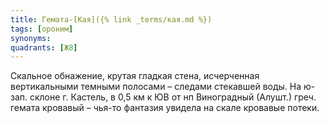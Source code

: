 ```yaml
---
title: Гемата-[Кая]({% link _terms/кая.md %})
tags: [ороним]
synonyms:
quadrants: [Ж8]
---
```


Скальное обнажение, крутая гладкая стена, исчерченная вертикальными темными
полосами – следами стекавшей воды. На ю-зап. склоне г. Кастель, в 0,5 км к ЮВ от
нп Виноградный (Алушт.) греч. гемата кровавый – чья-то фантазия увидела на скале
кровавые потеки.
